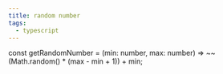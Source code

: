 ```yaml
---
title: random number
tags:
  - typescript
---
```

const getRandomNumber = (min: number, max: number) => ~~(Math.random() * (max - min + 1)) + min;
